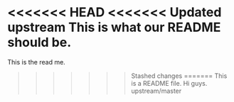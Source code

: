 <<<<<<< HEAD
<<<<<<< Updated upstream
This is what our README should be.
=======
This is the read me.
>>>>>>> Stashed changes
=======
This is a README file.
Hi guys.
>>>>>>> upstream/master
